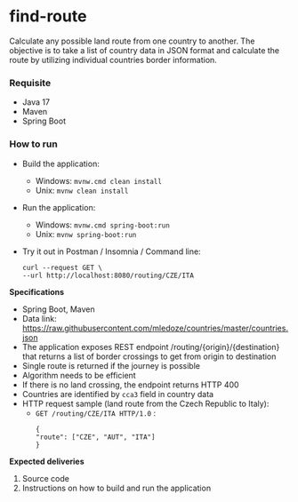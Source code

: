 # find-route
Calculate any possible land route from one country to another. The objective is to take a list of country data in JSON format
and calculate the route by utilizing individual countries border information.

### Requisite
- Java 17
- Maven
- Spring Boot

### How to run

- Build the application:
    - Windows: `mvnw.cmd clean install`
    - Unix: `mvnw clean install`

- Run the application:
    - Windows: `mvnw.cmd spring-boot:run`
    - Unix: `mvnw spring-boot:run`

- Try it out in Postman / Insomnia / Command line:
   ```
  curl --request GET \
   --url http://localhost:8080/routing/CZE/ITA
  ```

**Specifications**
- Spring Boot, Maven
- Data link: https://raw.githubusercontent.com/mledoze/countries/master/countries.json
- The application exposes REST endpoint /routing/{origin}/{destination} that
  returns a list of border crossings to get from origin to destination
- Single route is returned if the journey is possible
- Algorithm needs to be efficient
- If there is no land crossing, the endpoint returns HTTP 400
- Countries are identified by `cca3` field in country data
- HTTP request sample (land route from the Czech Republic to Italy):
    - `GET /routing/CZE/ITA HTTP/1.0` :
      ```
      {
      "route": ["CZE", "AUT", "ITA"]
      }
      ```

**Expected deliveries**
1. Source code
2. Instructions on how to build and run the application
